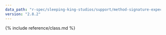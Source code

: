 ```yaml
---
data_path: "r-spec/sleeping-king-studios/support/method-signature-expectation"
version: "2.8.2"
---
```


{% include reference/class.md %}
